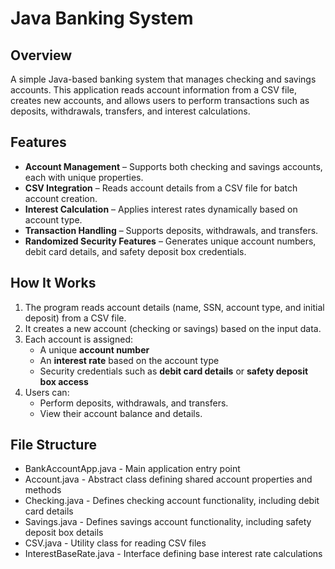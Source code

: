 # Java Banking System

## Overview
A simple Java-based banking system that manages checking and savings accounts. This application reads account information from a CSV file, creates new accounts, and allows users to perform transactions such as deposits, withdrawals, transfers, and interest calculations.

## Features
- **Account Management** – Supports both checking and savings accounts, each with unique properties.
- **CSV Integration** – Reads account details from a CSV file for batch account creation.
- **Interest Calculation** – Applies interest rates dynamically based on account type.
- **Transaction Handling** – Supports deposits, withdrawals, and transfers.
- **Randomized Security Features** – Generates unique account numbers, debit card details, and safety deposit box credentials.

## How It Works
1. The program reads account details (name, SSN, account type, and initial deposit) from a CSV file.
2. It creates a new account (checking or savings) based on the input data.
3. Each account is assigned:
   - A unique **account number**
   - An **interest rate** based on the account type
   - Security credentials such as **debit card details** or **safety deposit box access**  
4. Users can:
   - Perform deposits, withdrawals, and transfers.
   - View their account balance and details.

## File Structure
- BankAccountApp.java - Main application entry point
- Account.java - Abstract class defining shared account properties and methods
- Checking.java - Defines checking account functionality, including debit card details
- Savings.java - Defines savings account functionality, including safety deposit box details
- CSV.java - Utility class for reading CSV files
- InterestBaseRate.java - Interface defining base interest rate calculations
